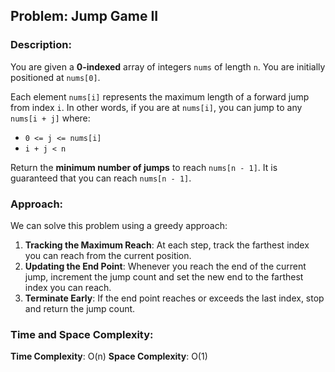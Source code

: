 ## Problem: Jump Game II

### Description:
You are given a **0-indexed** array of integers `nums` of length `n`. You are initially positioned at `nums[0]`.

Each element `nums[i]` represents the maximum length of a forward jump from index `i`. In other words, if you are at `nums[i]`, you can jump to any `nums[i + j]` where:
- `0 <= j <= nums[i]` 
- `i + j < n`

Return the **minimum number of jumps** to reach `nums[n - 1]`. It is guaranteed that you can reach `nums[n - 1]`.

### Approach:
We can solve this problem using a greedy approach:
1. **Tracking the Maximum Reach**: At each step, track the farthest index you can reach from the current position.
2. **Updating the End Point**: Whenever you reach the end of the current jump, increment the jump count and set the new end to the farthest index you can reach.
3. **Terminate Early**: If the end point reaches or exceeds the last index, stop and return the jump count.

### Time and Space Complexity:
**Time Complexity**: O(n)
**Space Complexity**: O(1)